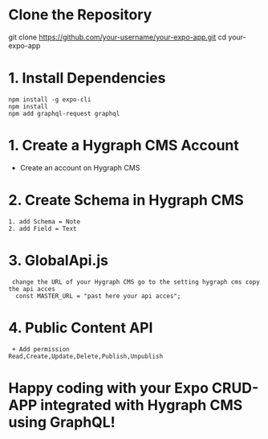 # Clone the Repository
git clone https://github.com/your-username/your-expo-app.git
cd your-expo-app

# 1. Install Dependencies
    npm install -g expo-cli
    npm install
    npm add graphql-request graphql

# 1. Create a Hygraph CMS Account
 - Create an account on Hygraph CMS



# 2. Create Schema in Hygraph CMS
    1. add Schema = Note 
    2. add Field = Text 

# 3. GlobalApi.js
     change the URL of your Hygraph CMS go to the setting hygraph cms copy the api acces
      const MASTER_URL = "past here your api acces";

# 4. Public Content API
     + Add permission
    Read,Create,Update,Delete,Publish,Unpublish

# Happy coding with your Expo CRUD-APP integrated with Hygraph CMS using GraphQL!

  
